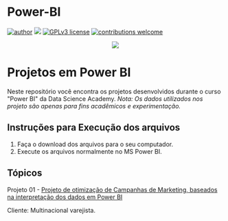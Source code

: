 # Power-BI
[![author](https://img.shields.io/badge/author-alves_bruno-red.svg)](https://www.linkedin.com/in/bruno-alves-dos-santos-a7a92a26b/) [![](https://img.shields.io/badge/python-3.7+-blue.svg)](https://www.python.org/downloads/release/python-365/) [![GPLv3 license](https://img.shields.io/badge/License-GPLv3-blue.svg)](http://perso.crans.org/besson/LICENSE.html) [![contributions welcome](https://img.shields.io/badge/contributions-welcome-brightgreen.svg?style=flat)](https://https://github.com/alves-bruno-ds/data-science-BR)

<p align="center">
  <img src="https://github.com/alvesbruno-ds/data-science-BR/blob/b09f2613d567ed01b043644d0eb16752507b7825/Header%20-%20Dados.png" >
</p>

# Projetos em Power BI
Neste repositório você encontra os projetos desenvolvidos durante o curso "Power BI" da Data Science Academy.
_Nota: Os dados utilizados nos projeto são apenas para fins acadêmicos e experimentação._

## Instruções para Execução dos arquivos
1. Faça o download dos arquivos para o seu computador.
2. Execute os arquivos normalmente no MS Power BI.

## Tópicos

Projeto 01 - [Projeto de otimização de Campanhas de Marketing, baseados na interpretação dos dados em Power BI](https://github.com/alvesbruno-ds/Power-BI/blob/main/Projeto%2001%20-%20An%C3%A1lise%20de%20Marketing.pbix)

Cliente:  Multinacional varejista.


